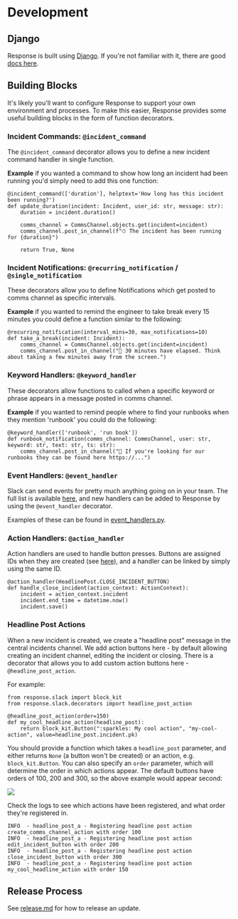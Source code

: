 # Development

## Django
Response is built using [Django](https://www.djangoproject.com/). If you're not familiar with it, there are good [docs here](https://docs.djangoproject.com/en/2.1/).

## Building Blocks

It's likely you'll want to configure Response to support your own environment and processes.  To make this easier, Response provides some useful building blocks in the form of function decorators.

### Incident Commands: `@incident_command`

The `@incident_command` decorator allows you to define a new incident command handler in single function.

**Example** if you wanted a command to show how long an incident had been running you'd simply need to add this one function:

```
@incident_command(['duration'], helptext='How long has this incident been running?')
def update_duration(incident: Incident, user_id: str, message: str):
    duration = incident.duration()

    comms_channel = CommsChannel.objects.get(incident=incident)
    comms_channel.post_in_channel(f"⏱ The incident has been running for {duration}")

    return True, None
```

### Incident Notifications: `@recurring_notification` / `@single_notification`

These decorators allow you to define Notifications which get posted to comms channel as specific intervals.

**Example** if you wanted to remind the engineer to take break every 15 minutes you could define a function similar to the following:

```
@recurring_notification(interval_mins=30, max_notifications=10)
def take_a_break(incident: Incident):
    comms_channel = CommsChannel.objects.get(incident=incident)
    comms_channel.post_in_channel("👋 30 minutes have elapsed. Think about taking a few minutes away from the screen.")
```

### Keyword Handlers: `@keyword_handler`

These decorators allow functions to called when a specific keyword or phrase appears in a message posted in comms channel.

**Example** if you wanted to remind people where to find your runbooks when they mention 'runbook' you could do the following:

```
@keyword_handler(['runbook', 'run book'])
def runbook_notification(comms_channel: CommsChannel, user: str, keyword: str, text: str, ts: str):
    comms_channel.post_in_channel("📗 If you're looking for our runbooks they can be found here https://...")
```

### Event Handlers: `@event_handler`

Slack can send events for pretty much anything going on in your team. The full list is available [here](https://api.slack.com/events), and new handlers can be added to Response by using the `@event_handler` decorator.

Examples of these can be found in [event_handlers.py](https://github.com/monzo/response/blob/master/slack/event_handlers.py).

### Action Handlers: `@action_handler`

Action handlers are used to handle button presses.  Buttons are assigned IDs when they are created (see [here](https://github.com/monzo/response/blob/master/slack/models/headline_post.py#L57)), and a handler can be linked by simply using the same ID.

```
@action_handler(HeadlinePost.CLOSE_INCIDENT_BUTTON)
def handle_close_incident(action_context: ActionContext):
    incident = action_context.incident
    incident.end_time = datetime.now()
    incident.save()
```

### Headline Post Actions

When a new incident is created, we create a "headline post" message in the central incidents channel. We add action buttons here - by default allowing creating an incident channel, editing the incident or closing. There is a decorator that allows you to add custom action buttons here - `@headline_post_action`.

For example:
```
from response.slack import block_kit
from response.slack.decorators import headline_post_action

@headline_post_action(order=150)
def my_cool_headline_action(headline_post):
    return block_kit.Button(":sparkles: My cool action", "my-cool-action", value=headline_post.incident.pk)
```

You should provide a function which takes a `headline_post` parameter, and either returns `None` (a button won't be created) or an action, e.g. `block_kit.Button`. You can also specify an `order` parameter, which will determine the order in which actions appear. The default buttons have orders of 100, 200 and 300, so the above example would appear second:

![](https://www.dropbox.com/s/ummtglal8xmw2rj/Screenshot%202019-08-08%2014.55.20.png?raw=1)

Check the logs to see which actions have been registered, and what order they're registered in.

```
INFO  - headline_post_a - Registering headline post action create_comms_channel_action with order 100
INFO  - headline_post_a - Registering headline post action edit_incident_button with order 200
INFO  - headline_post_a - Registering headline post action close_incident_button with order 300
INFO  - headline_post_a - Registering headline post action my_cool_headline_action with order 150
```

## Release Process

See [release.md](release.md) for how to release an update.
